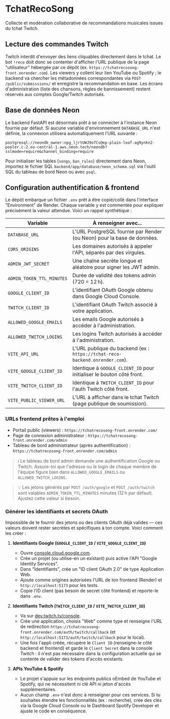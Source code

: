 # TchatRecoSong

Collecte et modération collaborative de recommandations musicales issues du tchat
Twitch.

## Lecture des commandes Twitch

Twitch interdit d'envoyer des liens cliquables directement dans le tchat. Le bot
`!reco` doit donc se contenter d'afficher l'URL publique de la page "utilisateur"
hébergée par ce dépôt (ex. `https://tchatrecosong-front.onrender.com`). Les viewers y collent
leur lien YouTube ou Spotify ; le backend va chercher les métadonnées
correspondantes via `POST /public/submissions/` et enregistre la recommandation
en base. Les écrans d'administration (liste des chansons, règles de
bannissement) restent réservés aux comptes Google/Twitch autorisés.

## Base de données Neon

Le backend FastAPI est désormais prêt à se connecter à l'instance Neon fournie par défaut. Si aucune variable d'environnement `DATABASE_URL` n'est définie, la connexion utilisera automatiquement l'URL suivante :

```
postgresql://neondb_owner:npg_ljrtUWJ9o7Cs@ep-plain-leaf-ag9ynkn2-pooler.c-2.eu-central-1.aws.neon.tech/neondb?sslmode=require&channel_binding=require
```

Pour initialiser les tables (`songs`, `ban_rules`) directement dans Neon, importez le fichier SQL `backend/app/database/neon_schema.sql` via l'outil SQL du tableau de bord Neon ou avec `psql`.

## Configuration authentification & frontend

Le dépôt embarque un fichier `.env` prêt à être copié/collé dans l'interface
"Environment" de Render. Chaque variable y est commentée pour expliquer
précisément la valeur attendue. Voici un rappel synthétique :

| Variable | À renseigner avec... |
| --- | --- |
| `DATABASE_URL` | L'URL PostgreSQL fournie par Render (ou Neon) pour la base de données. |
| `CORS_ORIGINS` | Les domaines autorisés à appeler l'API, séparés par des virgules. |
| `ADMIN_JWT_SECRET` | Une chaîne secrète longue et aléatoire pour signer les JWT admin. |
| `ADMIN_TOKEN_TTL_MINUTES` | Durée de validité des tokens admin (720 = 12 h). |
| `GOOGLE_CLIENT_ID` | L'identifiant OAuth Google obtenu dans Google Cloud Console. |
| `TWITCH_CLIENT_ID` | L'identifiant OAuth Twitch associé à votre application. |
| `ALLOWED_GOOGLE_EMAILS` | Les emails Google autorisés à accéder à l'administration. |
| `ALLOWED_TWITCH_LOGINS` | Les logins Twitch autorisés à accéder à l'administration. |
| `VITE_API_URL` | L'URL publique du backend (ex : `https://tchat-reco-backend.onrender.com`). |
| `VITE_GOOGLE_CLIENT_ID` | Identique à `GOOGLE_CLIENT_ID` pour initialiser le bouton côté front. |
| `VITE_TWITCH_CLIENT_ID` | Identique à `TWITCH_CLIENT_ID` pour l'auth Twitch côté front. |
| `VITE_PUBLIC_VIEWER_URL` | L'URL à afficher dans le tchat Twitch (page publique de soumission). |

### URLs frontend prêtes à l'emploi

- Portail public (viewers) : `https://tchatrecosong-front.onrender.com/`
- Page de connexion administrateur : `https://tchatrecosong-front.onrender.com/admin`
- Tableau de bord administrateur (après authentification) : `https://tchatrecosong-front.onrender.com/admin`

> ℹ️ Le tableau de bord admin demande une authentification Google ou Twitch. Assure-toi
> que l'adresse ou le login de chaque membre de l'équipe figure bien dans
> `ALLOWED_GOOGLE_EMAILS` ou `ALLOWED_TWITCH_LOGINS`.

> 💡 Les jetons générés par `POST /auth/google` et `POST /auth/twitch` sont valables
> `ADMIN_TOKEN_TTL_MINUTES` minutes (12 h par défaut). Ajustez cette valeur si besoin.

### Générer les identifiants et secrets OAuth

Impossible de te fournir des jetons ou des clients OAuth déjà valides — ces valeurs
doivent rester secrètes et spécifiques à ton compte. Voici comment les créer :

1. **Identifiants Google (`GOOGLE_CLIENT_ID` / `VITE_GOOGLE_CLIENT_ID`)**
   - Ouvre [console.cloud.google.com](https://console.cloud.google.com/).
   - Crée un projet (ou utilise-en un existant) puis active l'API "Google Identity Services".
   - Dans "Identifiants", crée un "ID client OAuth 2.0" de type Application Web.
   - Ajoute comme origines autorisées l'URL de ton frontend (Render) et `http://localhost:5173` pour les tests.
   - Copie l'ID client (pas besoin de secret côté frontend) et reporte-le dans `.env`.

2. **Identifiants Twitch (`TWITCH_CLIENT_ID` / `VITE_TWITCH_CLIENT_ID`)**
   - Va sur [dev.twitch.tv/console](https://dev.twitch.tv/console/apps).
   - Crée une application, choisis "Web" comme type et renseigne l'URL de redirection `https://tchatrecosong-front.onrender.com/auth/twitch/callback` (et `http://localhost:5173/auth/twitch/callback` pour le local).
   - Une fois l'appli créée, récupère le `Client ID` (renseigne-le côté backend et frontend) et garde le `Client Secret` dans la console Twitch : il n'est pas nécessaire dans la configuration actuelle qui se contente de valider des tokens d'accès existants.

3. **APIs YouTube & Spotify**
   - Le projet s'appuie sur les endpoints publics oEmbed de YouTube et Spotify, qui ne nécessitent ni clé API ni jeton d'accès supplémentaires.
   - Aucun champ `.env` n'est donc à renseigner pour ces services. Si tu souhaites étendre les fonctionnalités (ex : recherche), crée des clés via la Google Cloud Console ou le Dashboard Spotify Developer et ajuste le code en conséquence.
